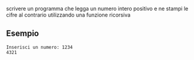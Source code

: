 scrivere un programma che legga un numero intero positivo e ne stampi le cifre al contrario utilizzando una funzione ricorsiva

## Esempio

```plaintext
Inserisci un numero: 1234
4321
```